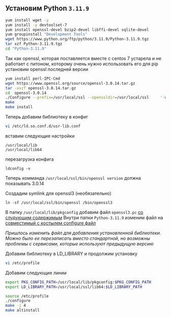 ## Установим Python `3.11.9`

```bash
yum install wget -y
yum install -y devtoolset-7
yum install openssl-devel bzip2-devel libffi-devel sqlite-devel
yum groupinstall "Development Tools"
wget https://www.python.org/ftp/python/3.11.9/Python-3.11.9.tgz
tar xzf Python-3.11.9.tgz
cd "Python-3.11.9"
```
Так как openssl, которая поставляется вместе с centos 7 устарела и не работает с питоном, которому очень нужно использовать его для pip установим openssl последней версии
```bash
yum install perl-IPC-Cmd
wget https://www.openssl.org/source/openssl-3.0.14.tar.gz
tar -xvzf openssl-3.0.14.tar.gz
cd  openssl-3.0.14
./Configure --prefix=/usr/local/ssl --openssldir=/usr/local/ssl     '-Wl,-rpath,$(LIBRPATH)'
make
make install
```
Теперь добавим библиотеку в конфиг
```bash
vi /etc/ld.so.conf.d/usr-lib.conf
```
вставим следующие настройки
```
/usr/local/lib
/usr/local/lib64
```
перезагрузка конфига
```
ldconfig -v
```
Теперь комманда `/usr/local/ssl/bin/openssl version` должна показывать 3.0.14

Создадим symlink для openssl3 (необязательно)
```
ln -sf /usr/local/ssl/bin/openssl /bin/openssl3
```
В папку `/usr/local/lib/pkgconfig` добавим файл `openssl3.pc` [со слудующим содержимым](https://github.com/vloldik/devopspractice/blob/main/task1/external/openssl3.pc)
Внутри папки `Python-3.11.9` изменим файл на [совместимый с костылем configure файл](https://github.com/vloldik/devopspractice/blob/main/task1/external/configure)

*Пришлось изменить файл для добавления установленной библиотеки. Можно было ее перезаписать вместо стандартной, но возможны проблемы с сервисами, которые используют предыдущую версию*

Добавим библиотеку в LD_LIBRARY и продолжим установку
```bash
vi /etc/profile
```
Добавим следующие линии
```bash
export PKG_CONFIG_PATH=/usr/local/lib/pkgconfig:$PKG_CONFIG_PATH
export LD_LIBRARY_PATH=/usr/local/ssl/lib64:$LD_LIBRARY_PATH
```
```bash
source /etc/profile
./configure
make -j 4 
make altinstall
```
